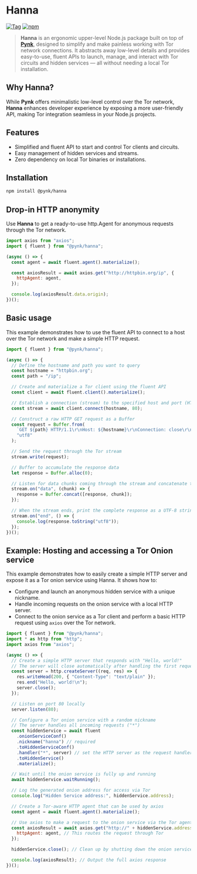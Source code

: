 # Hanna

[![Tag](https://img.shields.io/github/v/tag/MiguelRiazaValverde/hanna?label=version)](https://github.com/MiguelRiazaValverde/hanna/tags)
[![npm](https://img.shields.io/npm/v/@pynk/hanna?color=crimson&logo=npm)](https://www.npmjs.com/package/@pynk/hanna)

> **Hanna** is an ergonomic upper-level Node.js package built on top of [**Pynk**](https://www.npmjs.com/package/@pynk/pynk), designed to simplify and make painless working with Tor network connections.
> It abstracts away low-level details and provides easy-to-use, fluent APIs to launch, manage, and interact with Tor circuits and hidden services — all without needing a local Tor installation.

## Why Hanna?

While **Pynk** offers minimalistic low-level control over the Tor network, **Hanna** enhances developer experience by exposing a more user-friendly API, making Tor integration seamless in your Node.js projects.

## Features

- Simplified and fluent API to start and control Tor clients and circuits.
- Easy management of hidden services and streams.
- Zero dependency on local Tor binaries or installations.

## Installation

```bash
npm install @pynk/hanna
```

## Drop-in HTTP anonymity

Use **Hanna** to get a ready-to-use http.Agent for anonymous requests through the Tor network.

```js
import axios from "axios";
import { fluent } from "@pynk/hanna";

(async () => {
  const agent = await fluent.agent().materialize();

  const axiosResult = await axios.get("http://httpbin.org/ip", {
    httpAgent: agent,
  });

  console.log(axiosResult.data.origin);
})();
```

## Basic usage

This example demonstrates how to use the fluent API to connect to a host over the Tor network and make a simple HTTP request.

```js
import { fluent } from "@pynk/hanna";

(async () => {
  // Define the hostname and path you want to query
  const hostname = "httpbin.org";
  const path = "/ip";

  // Create and materialize a Tor client using the fluent API
  const client = await fluent.client().materialize();

  // Establish a connection (stream) to the specified host and port (HTTP port 80)
  const stream = await client.connect(hostname, 80);

  // Construct a raw HTTP GET request as a Buffer
  const request = Buffer.from(
    `GET ${path} HTTP/1.1\r\nHost: ${hostname}\r\nConnection: close\r\n\r\n`,
    "utf8"
  );

  // Send the request through the Tor stream
  stream.write(request);

  // Buffer to accumulate the response data
  let response = Buffer.alloc(0);

  // Listen for data chunks coming through the stream and concatenate them
  stream.on("data", (chunk) => {
    response = Buffer.concat([response, chunk]);
  });

  // When the stream ends, print the complete response as a UTF-8 string
  stream.on("end", () => {
    console.log(response.toString("utf8"));
  });
})();
```

## Example: Hosting and accessing a Tor Onion service

This example demonstrates how to easily create a simple HTTP server and expose it as a Tor onion service using Hanna. It shows how to:

- Configure and launch an anonymous hidden service with a unique nickname.
- Handle incoming requests on the onion service with a local HTTP server.
- Connect to the onion service as a Tor client and perform a basic HTTP request using `axios` over the Tor network.

```js
import { fluent } from "@pynk/hanna";
import * as http from "http";
import axios from "axios";

(async () => {
  // Create a simple HTTP server that responds with "Hello, world!"
  // The server will close automatically after handling the first request
  const server = http.createServer((req, res) => {
    res.writeHead(200, { "Content-Type": "text/plain" });
    res.end("Hello, world!\n");
    server.close();
  });

  // Listen on port 80 locally
  server.listen(80);

  // Configure a Tor onion service with a random nickname
  // The server handles all incoming requests ("*")
  const hiddenService = await fluent
    .onionServiceConf()
    .nickname("hanna") // required
    .toHiddenServiceConf()
    .handler("*", server) // set the HTTP server as the request handler
    .toHiddenService()
    .materialize();

  // Wait until the onion service is fully up and running
  await hiddenService.waitRunning();

  // Log the generated onion address for access via Tor
  console.log("Hidden Service address:", hiddenService.address);

  // Create a Tor-aware HTTP agent that can be used by axios
  const agent = await fluent.agent().materialize();

  // Use axios to make a request to the onion service via the Tor agent
  const axiosResult = await axios.get("http://" + hiddenService.address, {
    httpAgent: agent, // This routes the request through Tor
  });

  hiddenService.close(); // Clean up by shutting down the onion service

  console.log(axiosResult); // Output the full axios response
})();
```
